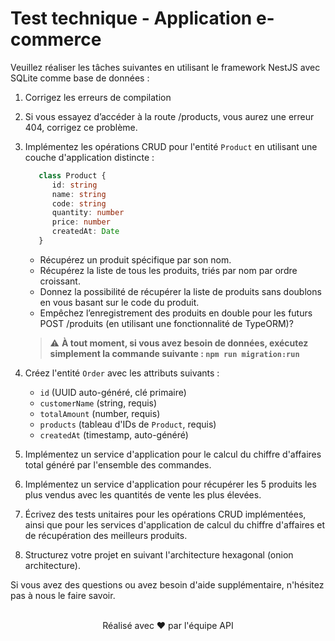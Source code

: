 # Test technique - Application e-commerce

Veuillez réaliser les tâches suivantes en utilisant le framework NestJS avec SQLite comme base de données :

1. Corrigez les erreurs de compilation
2. Si vous essayez d’accéder à la route /products, vous aurez une erreur 404, corrigez ce problème.

3. Implémentez les opérations CRUD pour l'entité `Product` en utilisant une couche d'application distincte :
   ```typescript
      class Product {
         id: string
         name: string
         code: string
         quantity: number
         price: number
         createdAt: Date
      }
   ```
   - Récupérez un produit spécifique par son nom.
   - Récupérez la liste de tous les produits, triés par nom par ordre croissant.
   - Donnez la possibilité de récupérer la liste de produits sans doublons en vous basant sur le code du produit.
   - Empêchez l’enregistrement des produits en double pour les futurs POST /produits (en utilisant une fonctionnalité de TypeORM)?
   > ⚠️ **À tout moment, si vous avez besoin de données, exécutez simplement la commande suivante : `npm run migration:run`**

4. Créez l'entité `Order` avec les attributs suivants :
   - `id` (UUID auto-généré, clé primaire)
   - `customerName` (string, requis)
   - `totalAmount` (number, requis)
   - `products` (tableau d'IDs de `Product`, requis)
   - `createdAt` (timestamp, auto-généré)

5. Implémentez un service d'application pour le calcul du chiffre d'affaires total généré par l'ensemble des commandes.

6. Implémentez un service d'application pour récupérer les 5 produits les plus vendus avec les quantités de vente les plus élevées.

7. Écrivez des tests unitaires pour les opérations CRUD implémentées, ainsi que pour les services d'application de calcul du chiffre d'affaires et de récupération des meilleurs produits.

8. Structurez votre projet en suivant l'architecture hexagonal (onion architecture).

Si vous avez des questions ou avez besoin d'aide supplémentaire, n'hésitez pas à nous le faire savoir.

<br/>
<div align="center">Réalisé avec ❤️ par l'équipe API</div>